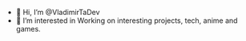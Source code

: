 - 👋 Hi, I’m @VladimirTaDev
- 👀 I’m interested in Working on interesting projects, tech, anime and games.

<!---
VladimirTaDev/VladimirTaDev is a ✨ special ✨ repository because its `README.md` (this file) appears on your GitHub profile.
You can click the Preview link to take a look at your changes.
--->
